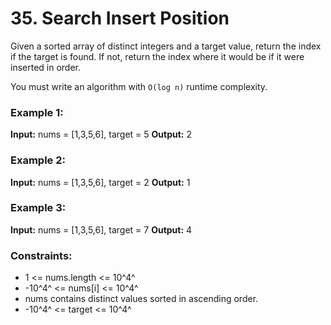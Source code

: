 # 35. Search Insert Position

Given a sorted array of distinct integers and a target value, return the index if the target is found. If not, return the index where it would be if it were inserted in order.

You must write an algorithm with `O(log n)` runtime complexity.

 
### Example 1:
**Input:** nums = [1,3,5,6], target = 5
**Output:** 2

### Example 2:
**Input:** nums = [1,3,5,6], target = 2
**Output:** 1

### Example 3:
**Input:** nums = [1,3,5,6], target = 7
**Output:** 4
 

### Constraints:
- 1 <= nums.length <= 10^4^
- -10^4^ <= nums[i] <= 10^4^
- nums contains distinct values sorted in ascending order.
- -10^4^ <= target <= 10^4^